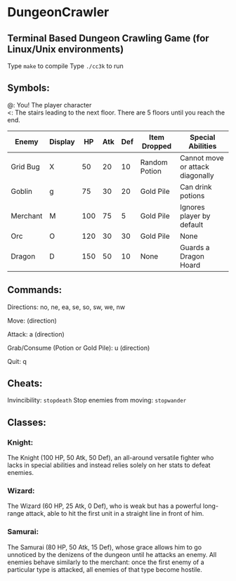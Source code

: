 # DungeonCrawler
## Terminal Based Dungeon Crawling Game (for Linux/Unix environments)

Type `make` to compile
Type `./cc3k` to run

## Symbols:
@: You! The player character\
<: The stairs leading to the next floor. There are 5 floors until you reach the end.

|Enemy | Display | HP | Atk | Def | Item Dropped | Special Abilities |
| --- | --- | --- | --- | --- | --- | --- |
| Grid Bug | X | 50 | 20 | 10 | Random Potion | Cannot move or attack diagonally |
| Goblin | g | 75 | 30 | 20 | Gold Pile | Can drink potions |
| Merchant | M | 100 | 75 | 5 | Gold Pile | Ignores player by default |
| Orc | O | 120 | 30 | 30 | Gold Pile | None |
| Dragon | D | 150 | 50 | 10 | None | Guards a Dragon Hoard |


## Commands:

Directions: no, ne, ea, se, so, sw, we, nw

Move: (direction)

Attack: a (direction)

Grab/Consume (Potion or Gold Pile): u (direction)

Quit: q

## Cheats:

Invincibility: `stopdeath`
Stop enemies from moving: `stopwander`

## Classes:

### Knight:
The Knight (100 HP, 50 Atk, 50 Def), an all-around versatile fighter who lacks in special abilities and
instead relies solely on her stats to defeat enemies.

### Wizard:
The Wizard (60 HP, 25 Atk, 0 Def), who is weak but has a powerful long-range attack, able to hit
the first unit in a straight line in front of him.

### Samurai:
The Samurai (80 HP, 50 Atk, 15 Def), whose grace allows him to go unnoticed by the denizens of the
dungeon until he attacks an enemy. All enemies behave similarly to the merchant: once the first enemy
of a particular type is attacked, all enemies of that type become hostile.
